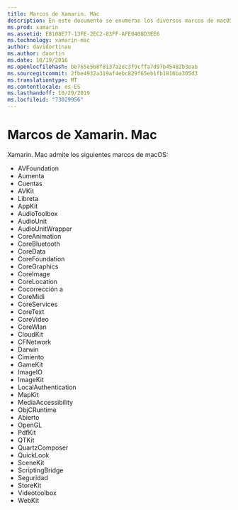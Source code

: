 ```yaml
---
title: Marcos de Xamarin. Mac
description: En este documento se enumeran los diversos marcos de macOS que están disponibles para su uso al desarrollar aplicaciones Mac con Xamarin. Mac.
ms.prod: xamarin
ms.assetid: E8108E77-13FE-2EC2-83FF-AFE0408D3EE6
ms.technology: xamarin-mac
author: davidortinau
ms.author: daortin
ms.date: 10/19/2016
ms.openlocfilehash: be765e5b8f8137a2ec3f9cffa7d97b45482b3eab
ms.sourcegitcommit: 2fbe4932a319af4ebc829f65eb1fb1816ba305d3
ms.translationtype: MT
ms.contentlocale: es-ES
ms.lasthandoff: 10/29/2019
ms.locfileid: "73029956"
---
```

# <a name="xamarinmac-frameworks"></a>Marcos de Xamarin. Mac

Xamarin. Mac admite los siguientes marcos de macOS:

- AVFoundation 
- Aumenta
- Cuentas
- AVKit
- Libreta 
- AppKit 
- AudioToolbox 
- AudioUnit 
- AudioUnitWrapper 
- CoreAnimation 
- CoreBluetooth 
- CoreData 
- CoreFoundation 
- CoreGraphics 
- CoreImage 
- CoreLocation 
- Cocorrección a 
- CoreMidi 
- CoreServices 
- CoreText 
- CoreVideo 
- CoreWlan 
- CloudKit
- CFNetwork
- Darwin 
- Cimiento 
- GameKit 
- ImageIO 
- ImageKit 
- LocalAuthentication
- MapKit
- MediaAccessibility
- ObjCRuntime 
- Abierto 
- OpenGL 
- PdfKit 
- QTKit 
- QuartzComposer 
- QuickLook 
- SceneKit 
- ScriptingBridge 
- Seguridad 
- StoreKit 
- Videotoolbox
- WebKit
